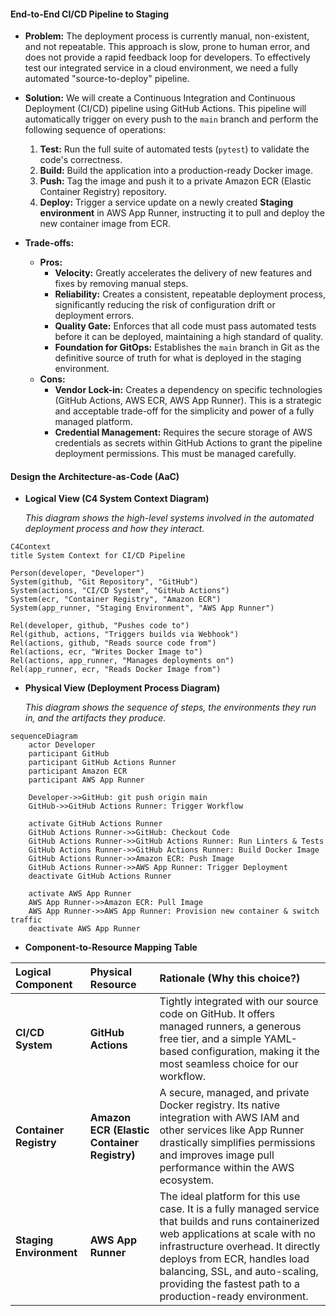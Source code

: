 #### **End-to-End CI/CD Pipeline to Staging**

*   **Problem:** The deployment process is currently manual, non-existent, and not repeatable. This approach is slow, prone to human error, and does not provide a rapid feedback loop for developers. To effectively test our integrated service in a cloud environment, we need a fully automated "source-to-deploy" pipeline.

*   **Solution:** We will create a Continuous Integration and Continuous Deployment (CI/CD) pipeline using GitHub Actions. This pipeline will automatically trigger on every push to the `main` branch and perform the following sequence of operations:
    1.  **Test:** Run the full suite of automated tests (`pytest`) to validate the code's correctness.
    2.  **Build:** Build the application into a production-ready Docker image.
    3.  **Push:** Tag the image and push it to a private Amazon ECR (Elastic Container Registry) repository.
    4.  **Deploy:** Trigger a service update on a newly created **Staging environment** in AWS App Runner, instructing it to pull and deploy the new container image from ECR.

*   **Trade-offs:**
    *   **Pros:**
        *   **Velocity:** Greatly accelerates the delivery of new features and fixes by removing manual steps.
        *   **Reliability:** Creates a consistent, repeatable deployment process, significantly reducing the risk of configuration drift or deployment errors.
        *   **Quality Gate:** Enforces that all code must pass automated tests before it can be deployed, maintaining a high standard of quality.
        *   **Foundation for GitOps:** Establishes the `main` branch in Git as the definitive source of truth for what is deployed in the staging environment.
    *   **Cons:**
        *   **Vendor Lock-in:** Creates a dependency on specific technologies (GitHub Actions, AWS ECR, AWS App Runner). This is a strategic and acceptable trade-off for the simplicity and power of a fully managed platform.
        *   **Credential Management:** Requires the secure storage of AWS credentials as secrets within GitHub Actions to grant the pipeline deployment permissions. This must be managed carefully.

#### **Design the Architecture-as-Code (AaC)**

*   **Logical View (C4 System Context Diagram)**

    *This diagram shows the high-level systems involved in the automated deployment process and how they interact.*

```mermaid
C4Context
title System Context for CI/CD Pipeline

Person(developer, "Developer")
System(github, "Git Repository", "GitHub")
System(actions, "CI/CD System", "GitHub Actions")
System(ecr, "Container Registry", "Amazon ECR")
System(app_runner, "Staging Environment", "AWS App Runner")

Rel(developer, github, "Pushes code to")
Rel(github, actions, "Triggers builds via Webhook")
Rel(actions, github, "Reads source code from")
Rel(actions, ecr, "Writes Docker Image to")
Rel(actions, app_runner, "Manages deployments on")
Rel(app_runner, ecr, "Reads Docker Image from")
```

*   **Physical View (Deployment Process Diagram)**

    *This diagram shows the sequence of steps, the environments they run in, and the artifacts they produce.*

```mermaid
sequenceDiagram
    actor Developer
    participant GitHub
    participant GitHub Actions Runner
    participant Amazon ECR
    participant AWS App Runner

    Developer->>GitHub: git push origin main
    GitHub->>GitHub Actions Runner: Trigger Workflow
    
    activate GitHub Actions Runner
    GitHub Actions Runner->>GitHub: Checkout Code
    GitHub Actions Runner->>GitHub Actions Runner: Run Linters & Tests
    GitHub Actions Runner->>GitHub Actions Runner: Build Docker Image
    GitHub Actions Runner->>Amazon ECR: Push Image
    GitHub Actions Runner->>AWS App Runner: Trigger Deployment
    deactivate GitHub Actions Runner

    activate AWS App Runner
    AWS App Runner->>Amazon ECR: Pull Image
    AWS App Runner->>AWS App Runner: Provision new container & switch traffic
    deactivate AWS App Runner
```

*   **Component-to-Resource Mapping Table**

| Logical Component | Physical Resource | Rationale (Why this choice?) |
| :--- | :--- | :--- |
| **CI/CD System** | **GitHub Actions** | Tightly integrated with our source code on GitHub. It offers managed runners, a generous free tier, and a simple YAML-based configuration, making it the most seamless choice for our workflow. |
| **Container Registry** | **Amazon ECR (Elastic Container Registry)** | A secure, managed, and private Docker registry. Its native integration with AWS IAM and other services like App Runner drastically simplifies permissions and improves image pull performance within the AWS ecosystem. |
| **Staging Environment** | **AWS App Runner** | The ideal platform for this use case. It is a fully managed service that builds and runs containerized web applications at scale with no infrastructure overhead. It directly deploys from ECR, handles load balancing, SSL, and auto-scaling, providing the fastest path to a production-ready environment. |
